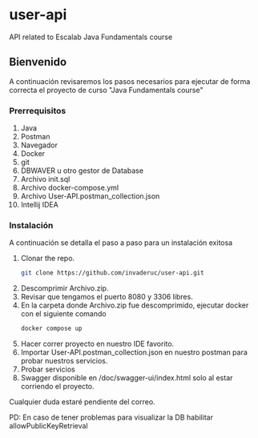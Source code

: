 # user-api
API related to Escalab Java Fundamentals course

<!-- GETTING STARTED -->
## Bienvenido

A continuación revisaremos los pasos necesarios para ejecutar de forma correcta el proyecto de curso
"Java Fundamentals course"
### Prerrequisitos
1. Java
2. Postman
3. Navegador
4. Docker
5. git
6. DBWAVER u otro gestor de Database
7. Archivo init.sql
8. Archivo docker-compose.yml
9. Archivo User-API.postman_collection.json
10. Intellij IDEA


### Instalación

A continuación se detalla el paso a paso para un instalación exitosa


1. Clonar the repo.
   ```sh
   git clone https://github.com/invaderuc/user-api.git
   ```
2. Descomprimir Archivo.zip.
3. Revisar que tengamos el puerto 8080 y 3306 libres.
4. En la carpeta donde Archivo.zip fue descomprimido, ejecutar docker con el siguiente comando
   ```sh
   docker compose up
   ```
5. Hacer correr proyecto en nuestro IDE favorito.
6. Importar User-API.postman_collection.json en nuestro postman para probar nuestros servicios.
7. Probar servicios
8. Swagger disponible en /doc/swagger-ui/index.html solo al estar corriendo el proyecto.

Cualquier duda estaré pendiente del correo.

PD: En caso de tener problemas para visualizar la DB habilitar allowPublicKeyRetrieval 
